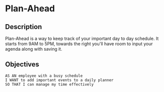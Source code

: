 # Plan-Ahead

## Description 

Plan-Ahead is a way to keep track of your important day to day schedule. It starts from 9AM to 5PM, towards the right you'll have room to input your agenda along with saving it.

## Objectives 
```
AS AN employee with a busy schedule
I WANT to add important events to a daily planner
SO THAT I can manage my time effectively
```


